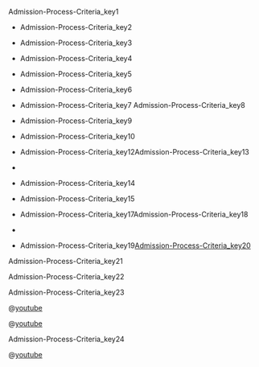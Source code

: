 Admission-Process-Criteria_key1


- Admission-Process-Criteria_key2
- Admission-Process-Criteria_key3
- Admission-Process-Criteria_key4
- Admission-Process-Criteria_key5
- Admission-Process-Criteria_key6
- Admission-Process-Criteria_key7
Admission-Process-Criteria_key8



- Admission-Process-Criteria_key9
- Admission-Process-Criteria_key10
- Admission-Process-Criteria_key12Admission-Process-Criteria_key13
- 
- Admission-Process-Criteria_key14
- Admission-Process-Criteria_key15
- Admission-Process-Criteria_key17Admission-Process-Criteria_key18
- 
- Admission-Process-Criteria_key19[Admission-Process-Criteria_key20](https://navgurukul.org/)

Admission-Process-Criteria_key21


Admission-Process-Criteria_key22


Admission-Process-Criteria_key23


@[youtube](ivHrBBRAp9s)

@[youtube](XJ6hcfkSDkw)

Admission-Process-Criteria_key24


@[youtube](H7MpjykWV5k)